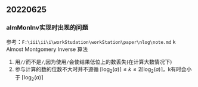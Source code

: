 ## 20220625

### almMonInv实现时出现的问题

参考：`F:\iii\ii\i\workStudation\workStation\paper\nlog\note.md` k Almost Montgomery Inverse 算法

1. 用`//`而不是`/`,因为使用`/`会使结果低位上的数丢失(在计算大数情况下)
2. 参与计算的数的位数不大时并不遵循 $\left\lceil\log _{2}(a)\right\rceil \leq k \leq 2\left\lceil\log_{2}(a)\right\rceil$，k有时会小于 $\lceil\log _{2}(a)\rceil$
